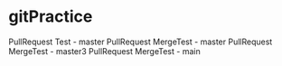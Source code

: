 # gitPractice
PullRequest Test - master
PullRequest MergeTest - master
PullRequest MergeTest - master3
PullRequest MergeTest - main